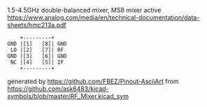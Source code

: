 1.5-4.5GHz double-balanced mixer, MS8
mixer active
https://www.analog.com/media/en/technical-documentation/data-sheets/hmc213a.pdf


	    +---------+
	GND |[1]   [8]| GND
	 LO |[2]   [7]| RF
	GND |[3]   [6]| GND
	 NC |[4]   [5]| IF
	    +---------+


generated by https://github.com/FBEZ/Pinout-AsciiArt from https://github.com/ask6483/kicad-symbols/blob/master/RF_Mixer.kicad_sym